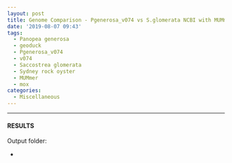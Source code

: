 ```yaml
---
layout: post
title: Genome Comparison - Pgenerosa_v074 vs S.glomerata NCBI with MUMmer on Mox
date: '2019-08-07 09:43'
tags: 
  - Panopea generosa
  - geoduck
  - Pgenerosa_v074
  - v074
  - Saccostrea glomerata
  - Sydney rock oyster
  - MUMmer
  - mox
categories: 
  - Miscellaneous
---
```




---

#### RESULTS

Output folder:

- []()

